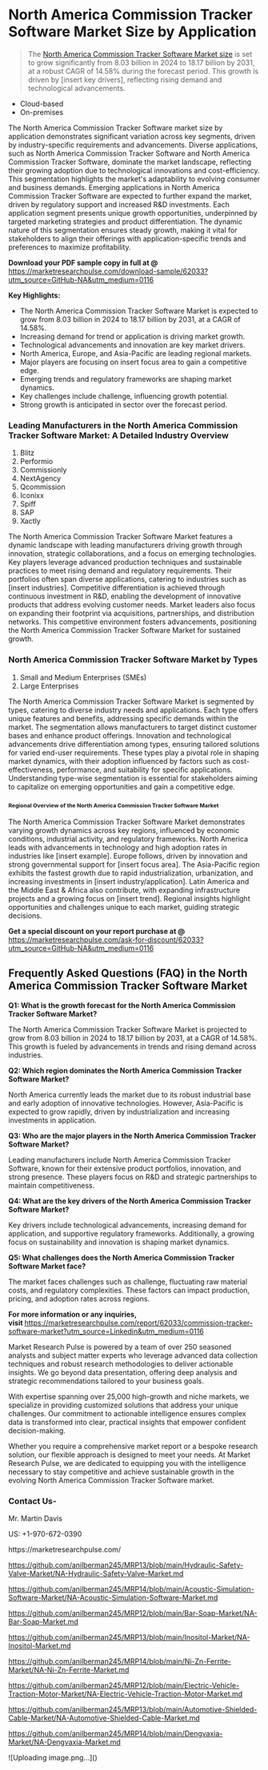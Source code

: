 <h1>North America Commission Tracker Software Market&nbsp;Size by Application</h1><blockquote><p>The <a href="https://marketresearchpulse.com/download-sample/62033?utm_source=GitHub-NA&amp;utm_medium=0116">North America Commission Tracker Software Market size</a> is set to grow significantly from 8.03 billion in 2024 to 18.17 billion by 2031, at a robust CAGR of 14.58% during the forecast period. This growth is driven by [insert key drivers], reflecting rising demand and technological advancements.</p></blockquote><ul><li>Cloud-based<li> On-premises</li></ul><p>The North America Commission Tracker Software market size by application demonstrates significant variation across key segments, driven by industry-specific requirements and advancements. Diverse applications, such as North America Commission Tracker Software and North America Commission Tracker Software, dominate the market landscape, reflecting their growing adoption due to technological innovations and cost-efficiency. This segmentation highlights the market's adaptability to evolving consumer and business demands. Emerging applications in North America Commission Tracker Software are expected to further expand the market, driven by regulatory support and increased R&D investments. Each application segment presents unique growth opportunities, underpinned by targeted marketing strategies and product differentiation. The dynamic nature of this segmentation ensures steady growth, making it vital for stakeholders to align their offerings with application-specific trends and preferences to maximize profitability.</p><p><strong>Download your PDF sample copy in full at @ </strong><a href="https://marketresearchpulse.com/download-sample/62033?utm_source=GitHub-NA&amp;utm_medium=0116">https://marketresearchpulse.com/download-sample/62033?utm_source=GitHub-NA&amp;utm_medium=0116</a></p><p><strong>Key Highlights: </strong></p><ul><li>The North America Commission Tracker Software Market is expected to grow from 8.03 billion in 2024 to 18.17 billion by 2031, at a CAGR of 14.58%.</li><li>Increasing demand for trend or application is driving market growth.</li><li>Technological advancements and innovation are key market drivers.</li><li>North America, Europe, and Asia-Pacific are leading regional markets.</li><li>Major players are focusing on insert focus area to gain a competitive edge.</li><li>Emerging trends and regulatory frameworks are shaping market dynamics.</li><li>Key challenges include challenge, influencing growth potential.</li><li>Strong growth is anticipated in sector over the forecast period.</li></ul><h3>Leading Manufacturers in the North America Commission Tracker Software Market: A Detailed Industry Overview</h3><ol><li>Blitz</li><li>Performio</li><li>Commissionly</li><li>NextAgency</li><li>Qcommission</li><li>Iconixx</li><li>Spiff</li><li>SAP</li><li>Xactly</li></ol><div class="flex max-w-full flex-col flex-grow"><div class="min-h-8 text-message flex w-full flex-col items-end gap-2 whitespace-normal break-words [.text-message+&amp;]:mt-5" dir="auto" data-message-author-role="assistant" data-message-id="fd8432e4-4910-450d-b182-61b7bfb0a01f" data-message-model-slug="gpt-4o"><div class="flex w-full flex-col gap-1 empty:hidden first:pt-[3px]"><div class="markdown prose w-full break-words dark:prose-invert light"><p>The North America Commission Tracker Software Market features a dynamic landscape with leading manufacturers driving growth through innovation, strategic collaborations, and a focus on emerging technologies. Key players leverage advanced production techniques and sustainable practices to meet rising demand and regulatory requirements. Their portfolios often span diverse applications, catering to industries such as [insert industries]. Competitive differentiation is achieved through continuous investment in R&amp;D, enabling the development of innovative products that address evolving customer needs. Market leaders also focus on expanding their footprint via acquisitions, partnerships, and distribution networks. This competitive environment fosters advancements, positioning the North America Commission Tracker Software Market for sustained growth.</p></div></div></div></div><h3>North America Commission Tracker Software Market by Types</h3><ol><li>Small and Medium Enterprises (SMEs)<li> Large Enterprises</li></ol><div class="flex max-w-full flex-col flex-grow"><div class="min-h-8 text-message flex w-full flex-col items-end gap-2 whitespace-normal break-words [.text-message+&amp;]:mt-5" dir="auto" data-message-author-role="assistant" data-message-id="084470be-0bb7-4664-bddf-5156b4f41249" data-message-model-slug="gpt-4o-mini"><div class="flex w-full flex-col gap-1 empty:hidden first:pt-[3px]"><div class="markdown prose w-full break-words dark:prose-invert light"><p>The North America Commission Tracker Software Market is segmented by types, catering to diverse industry needs and applications. Each type offers unique features and benefits, addressing specific demands within the market. The segmentation allows manufacturers to target distinct customer bases and enhance product offerings. Innovation and technological advancements drive differentiation among types, ensuring tailored solutions for varied end-user requirements. These types play a pivotal role in shaping market dynamics, with their adoption influenced by factors such as cost-effectiveness, performance, and suitability for specific applications. Understanding type-wise segmentation is essential for stakeholders aiming to capitalize on emerging opportunities and gain a competitive edge.</p></div></div></div></div><h3><span style="font-size: 11px;">Regional Overview of the North America Commission Tracker Software Market</span></h3><div class="flex max-w-full flex-col flex-grow"><div class="min-h-8 text-message flex w-full flex-col items-end gap-2 whitespace-normal break-words [.text-message+&amp;]:mt-5" dir="auto" data-message-author-role="assistant" data-message-id="e9038762-ce64-4e30-91c9-9bd413514231" data-message-model-slug="gpt-4o-mini"><div class="flex w-full flex-col gap-1 empty:hidden first:pt-[3px]"><div class="markdown prose w-full break-words dark:prose-invert light"><p>The North America Commission Tracker Software Market demonstrates varying growth dynamics across key regions, influenced by economic conditions, industrial activity, and regulatory frameworks. North America leads with advancements in technology and high adoption rates in industries like [insert example]. Europe follows, driven by innovation and strong governmental support for [insert focus area]. The Asia-Pacific region exhibits the fastest growth due to rapid industrialization, urbanization, and increasing investments in [insert industry/application]. Latin America and the Middle East &amp; Africa also contribute, with expanding infrastructure projects and a growing focus on [insert trend]. Regional insights highlight opportunities and challenges unique to each market, guiding strategic decisions.</p></div></div></div></div><p><strong>Get a special discount on your report purchase at @ </strong><a href="https://marketresearchpulse.com/ask-for-discount/62033?utm_source=GitHub-NA&amp;utm_medium=0116">https://marketresearchpulse.com/ask-for-discount/62033?utm_source=GitHub-NA&amp;utm_medium=0116</a></p><h2>Frequently Asked Questions (FAQ) in the North America Commission Tracker Software Market</h2><p><strong>Q1: What is the growth forecast for the North America Commission Tracker Software Market?</strong></p><p>The North America Commission Tracker Software Market is projected to grow from 8.03 billion in 2024 to 18.17 billion by 2031, at a CAGR of 14.58%. This growth is fueled by advancements in trends and rising demand across industries.</p><p><strong>Q2: Which region dominates the North America Commission Tracker Software Market?</strong></p><p>North America currently leads the market due to its robust industrial base and early adoption of innovative technologies. However, Asia-Pacific is expected to grow rapidly, driven by industrialization and increasing investments in application.</p><p><strong>Q3: Who are the major players in the North America Commission Tracker Software Market?</strong></p><p>Leading manufacturers include North America Commission Tracker Software, known for their extensive product portfolios, innovation, and strong presence. These players focus on R&amp;D and strategic partnerships to maintain competitiveness.</p><p><strong>Q4: What are the key drivers of the North America Commission Tracker Software Market?</strong></p><p>Key drivers include technological advancements, increasing demand for application, and supportive regulatory frameworks. Additionally, a growing focus on sustainability and innovation is shaping market dynamics.</p><p><strong>Q5: What challenges does the North America Commission Tracker Software Market face?</strong></p><p>The market faces challenges such as challenge, fluctuating raw material costs, and regulatory complexities. These factors can impact production, pricing, and adoption rates across regions.</p><p><strong>For more information or any inquiries, visit&nbsp;</strong><a href="https://marketresearchpulse.com/report/62033/commission-tracker-software-market?utm_source=Linkedin&utm_medium=0116">https://marketresearchpulse.com/report/62033/commission-tracker-software-market?utm_source=Linkedin&utm_medium=0116</a></p><p>Market Research Pulse is powered by a team of over 250 seasoned analysts and subject matter experts who leverage advanced data collection techniques and robust research methodologies to deliver actionable insights. We go beyond data presentation, offering deep analysis and strategic recommendations tailored to your business goals.</p><p>With expertise spanning over 25,000 high-growth and niche markets, we specialize in providing customized solutions that address your unique challenges. Our commitment to actionable intelligence ensures complex data is transformed into clear, practical insights that empower confident decision-making.</p><p>Whether you require a comprehensive market report or a bespoke research solution, our flexible approach is designed to meet your needs. At Market Research Pulse, we are dedicated to equipping you with the intelligence necessary to stay competitive and achieve sustainable growth in the evolving North America Commission Tracker Software market.</p><h3><strong>Contact Us-</strong></h3><p>Mr. Martin Davis</p><p>US: +1-970-672-0390</p><p>https://marketresearchpulse.com/</p><p><a href="https://github.com/anilberman245/MRP13/blob/main/Hydraulic-Safety-Valve-Market/NA-Hydraulic-Safety-Valve-Market.md">https://github.com/anilberman245/MRP13/blob/main/Hydraulic-Safety-Valve-Market/NA-Hydraulic-Safety-Valve-Market.md</a></p><p><a href="https://github.com/anilberman245/MRP14/blob/main/Acoustic-Simulation-Software-Market/NA-Acoustic-Simulation-Software-Market.md">https://github.com/anilberman245/MRP14/blob/main/Acoustic-Simulation-Software-Market/NA-Acoustic-Simulation-Software-Market.md</a></p><p><a href="https://github.com/anilberman245/MRP12/blob/main/Bar-Soap-Market/NA-Bar-Soap-Market.md">https://github.com/anilberman245/MRP12/blob/main/Bar-Soap-Market/NA-Bar-Soap-Market.md</a></p><p><a href="https://github.com/anilberman245/MRP13/blob/main/Inositol-Market/NA-Inositol-Market.md">https://github.com/anilberman245/MRP13/blob/main/Inositol-Market/NA-Inositol-Market.md</a></p><p><a href="https://github.com/anilberman245/MRP14/blob/main/Ni-Zn-Ferrite-Market/NA-Ni-Zn-Ferrite-Market.md">https://github.com/anilberman245/MRP14/blob/main/Ni-Zn-Ferrite-Market/NA-Ni-Zn-Ferrite-Market.md</a></p><p><a href="https://github.com/anilberman245/MRP12/blob/main/Electric-Vehicle-Traction-Motor-Market/NA-Electric-Vehicle-Traction-Motor-Market.md">https://github.com/anilberman245/MRP12/blob/main/Electric-Vehicle-Traction-Motor-Market/NA-Electric-Vehicle-Traction-Motor-Market.md</a></p><p><a href="https://github.com/anilberman245/MRP13/blob/main/Automotive-Shielded-Cable-Market/NA-Automotive-Shielded-Cable-Market.md">https://github.com/anilberman245/MRP13/blob/main/Automotive-Shielded-Cable-Market/NA-Automotive-Shielded-Cable-Market.md</a></p><p><a href="https://github.com/anilberman245/MRP14/blob/main/Dengvaxia-Market/NA-Dengvaxia-Market.md">https://github.com/anilberman245/MRP14/blob/main/Dengvaxia-Market/NA-Dengvaxia-Market.md</a></p>
![Uploading image.png…]()
